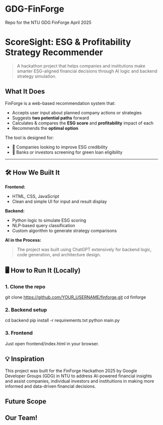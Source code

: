# GDG-FinForge
Repo for the NTU GDG FinForge April 2025

# ScoreSight: ESG & Profitability Strategy Recommender

> A hackathon project that helps companies and institutions make smarter ESG-aligned financial decisions through AI logic and backend strategy simulation.


##  What It Does

FinForge is a web-based recommendation system that:
- Accepts user input about planned company actions or strategies
- Suggests **two potential paths** forward
- Calculates & compares the **ESG score** and **profitability** impact of each
- Recommends the **optimal option**

The tool is designed for:
- 🏢 Companies looking to improve ESG credibility
- 🏦 Banks or investors screening for green loan eligibility

---

## 🛠 How We Built It

**Frontend:**
- HTML, CSS, JavaScript
- Clean and simple UI for input and result display

**Backend:**
- Python logic to simulate ESG scoring
- NLP-based query classification
- Custom algorithm to generate strategy comparisons

**AI in the Process:**
> The project was built using ChatGPT extensively for backend logic, code generation, and architecture design.

## 🖥️ How to Run It (Locally)

### 1. Clone the repo
git clone https://github.com/YOUR_USERNAME/finforge.git
cd finforge

### 2. Backend setup
cd backend
pip install -r requirements.txt
python main.py

### 3. Frontend
Just open frontend/index.html in your browser.

## 💡 Inspiration
This project was built for the FinForge Hackathon 2025 by Google Developer Groups (GDG) in NTU to address AI-powered financial insights and assist companies, individual investors and instituitions in making more informed and data-driven financial decisions.

## Future Scope
>

## Our Team!





